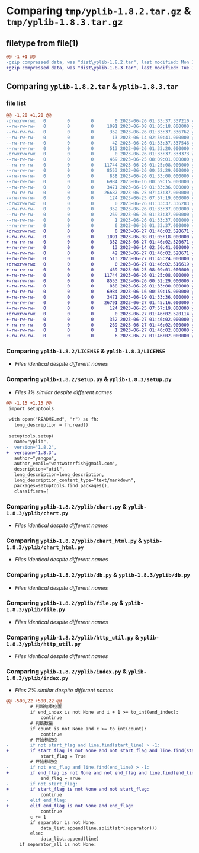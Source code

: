 # Comparing `tmp/yplib-1.8.2.tar.gz` & `tmp/yplib-1.8.3.tar.gz`

## filetype from file(1)

```diff
@@ -1 +1 @@
-gzip compressed data, was "dist\yplib-1.8.2.tar", last modified: Mon Jun 26 01:33:37 2023, max compression
+gzip compressed data, was "dist\yplib-1.8.3.tar", last modified: Tue Jun 27 01:46:02 2023, max compression
```

## Comparing `yplib-1.8.2.tar` & `yplib-1.8.3.tar`

### file list

```diff
@@ -1,20 +1,20 @@
-drwxrwxrwx   0        0        0        0 2023-06-26 01:33:37.337210 yplib-1.8.2/
--rw-rw-rw-   0        0        0     1091 2023-06-08 01:05:18.000000 yplib-1.8.2/LICENSE
--rw-rw-rw-   0        0        0      352 2023-06-26 01:33:37.336762 yplib-1.8.2/PKG-INFO
--rw-rw-rw-   0        0        0       13 2023-06-14 02:50:41.000000 yplib-1.8.2/README.md
--rw-rw-rw-   0        0        0       42 2023-06-26 01:33:37.337546 yplib-1.8.2/setup.cfg
--rw-rw-rw-   0        0        0      513 2023-06-26 01:33:20.000000 yplib-1.8.2/setup.py
-drwxrwxrwx   0        0        0        0 2023-06-26 01:33:37.333373 yplib-1.8.2/yplib/
--rw-rw-rw-   0        0        0      469 2023-06-25 08:09:01.000000 yplib-1.8.2/yplib/__init__.py
--rw-rw-rw-   0        0        0    11744 2023-06-26 01:25:08.000000 yplib-1.8.2/yplib/chart.py
--rw-rw-rw-   0        0        0     8553 2023-06-26 00:52:29.000000 yplib-1.8.2/yplib/chart_html.py
--rw-rw-rw-   0        0        0      838 2023-06-26 01:33:00.000000 yplib-1.8.2/yplib/db.py
--rw-rw-rw-   0        0        0     6984 2023-06-16 00:59:15.000000 yplib-1.8.2/yplib/file.py
--rw-rw-rw-   0        0        0     3471 2023-06-19 01:33:36.000000 yplib-1.8.2/yplib/http_util.py
--rw-rw-rw-   0        0        0    26687 2023-06-25 07:43:37.000000 yplib-1.8.2/yplib/index.py
--rw-rw-rw-   0        0        0      124 2023-06-25 07:57:19.000000 yplib-1.8.2/yplib/temp.py
-drwxrwxrwx   0        0        0        0 2023-06-26 01:33:37.336283 yplib-1.8.2/yplib.egg-info/
--rw-rw-rw-   0        0        0      352 2023-06-26 01:33:37.000000 yplib-1.8.2/yplib.egg-info/PKG-INFO
--rw-rw-rw-   0        0        0      269 2023-06-26 01:33:37.000000 yplib-1.8.2/yplib.egg-info/SOURCES.txt
--rw-rw-rw-   0        0        0        1 2023-06-26 01:33:37.000000 yplib-1.8.2/yplib.egg-info/dependency_links.txt
--rw-rw-rw-   0        0        0        6 2023-06-26 01:33:37.000000 yplib-1.8.2/yplib.egg-info/top_level.txt
+drwxrwxrwx   0        0        0        0 2023-06-27 01:46:02.520671 yplib-1.8.3/
+-rw-rw-rw-   0        0        0     1091 2023-06-08 01:05:18.000000 yplib-1.8.3/LICENSE
+-rw-rw-rw-   0        0        0      352 2023-06-27 01:46:02.520671 yplib-1.8.3/PKG-INFO
+-rw-rw-rw-   0        0        0       13 2023-06-14 02:50:41.000000 yplib-1.8.3/README.md
+-rw-rw-rw-   0        0        0       42 2023-06-27 01:46:02.520671 yplib-1.8.3/setup.cfg
+-rw-rw-rw-   0        0        0      513 2023-06-27 01:45:24.000000 yplib-1.8.3/setup.py
+drwxrwxrwx   0        0        0        0 2023-06-27 01:46:02.516619 yplib-1.8.3/yplib/
+-rw-rw-rw-   0        0        0      469 2023-06-25 08:09:01.000000 yplib-1.8.3/yplib/__init__.py
+-rw-rw-rw-   0        0        0    11744 2023-06-26 01:25:08.000000 yplib-1.8.3/yplib/chart.py
+-rw-rw-rw-   0        0        0     8553 2023-06-26 00:52:29.000000 yplib-1.8.3/yplib/chart_html.py
+-rw-rw-rw-   0        0        0      838 2023-06-26 01:33:00.000000 yplib-1.8.3/yplib/db.py
+-rw-rw-rw-   0        0        0     6984 2023-06-16 00:59:15.000000 yplib-1.8.3/yplib/file.py
+-rw-rw-rw-   0        0        0     3471 2023-06-19 01:33:36.000000 yplib-1.8.3/yplib/http_util.py
+-rw-rw-rw-   0        0        0    26791 2023-06-27 01:45:16.000000 yplib-1.8.3/yplib/index.py
+-rw-rw-rw-   0        0        0      124 2023-06-25 07:57:19.000000 yplib-1.8.3/yplib/temp.py
+drwxrwxrwx   0        0        0        0 2023-06-27 01:46:02.520114 yplib-1.8.3/yplib.egg-info/
+-rw-rw-rw-   0        0        0      352 2023-06-27 01:46:02.000000 yplib-1.8.3/yplib.egg-info/PKG-INFO
+-rw-rw-rw-   0        0        0      269 2023-06-27 01:46:02.000000 yplib-1.8.3/yplib.egg-info/SOURCES.txt
+-rw-rw-rw-   0        0        0        1 2023-06-27 01:46:02.000000 yplib-1.8.3/yplib.egg-info/dependency_links.txt
+-rw-rw-rw-   0        0        0        6 2023-06-27 01:46:02.000000 yplib-1.8.3/yplib.egg-info/top_level.txt
```

### Comparing `yplib-1.8.2/LICENSE` & `yplib-1.8.3/LICENSE`

 * *Files identical despite different names*

### Comparing `yplib-1.8.2/setup.py` & `yplib-1.8.3/setup.py`

 * *Files 1% similar despite different names*

```diff
@@ -1,15 +1,15 @@
 import setuptools
 
 with open("README.md", "r") as fh:
   long_description = fh.read()
 
 setuptools.setup(
   name="yplib",
-  version="1.8.2",
+  version="1.8.3",
   author="yangpu",
   author_email="wantwaterfish@gmail.com",
   description="util",
   long_description=long_description,
   long_description_content_type="text/markdown",
   packages=setuptools.find_packages(),
   classifiers=[
```

### Comparing `yplib-1.8.2/yplib/chart.py` & `yplib-1.8.3/yplib/chart.py`

 * *Files identical despite different names*

### Comparing `yplib-1.8.2/yplib/chart_html.py` & `yplib-1.8.3/yplib/chart_html.py`

 * *Files identical despite different names*

### Comparing `yplib-1.8.2/yplib/db.py` & `yplib-1.8.3/yplib/db.py`

 * *Files identical despite different names*

### Comparing `yplib-1.8.2/yplib/file.py` & `yplib-1.8.3/yplib/file.py`

 * *Files identical despite different names*

### Comparing `yplib-1.8.2/yplib/http_util.py` & `yplib-1.8.3/yplib/http_util.py`

 * *Files identical despite different names*

### Comparing `yplib-1.8.2/yplib/index.py` & `yplib-1.8.3/yplib/index.py`

 * *Files 2% similar despite different names*

```diff
@@ -500,22 +500,22 @@
         # 判断结束位置
         if end_index is not None and i + 1 >= to_int(end_index):
             continue
         # 判断数量
         if count is not None and c >= to_int(count):
             continue
         # 开始标记位
-        if not start_flag and line.find(start_line) > -1:
+        if start_flag is not None and not start_flag and line.find(start_line) > -1:
             start_flag = True
         # 开始标记位
-        if not end_flag and line.find(end_line) > -1:
+        if end_flag is not None and not end_flag and line.find(end_line) > -1:
             end_flag = True
-        if not start_flag:
+        if start_flag is not None and not start_flag:
             continue
-        elif end_flag:
+        elif end_flag is not None and end_flag:
             continue
         c += 1
         if separator is not None:
             data_list.append(line.split(str(separator)))
         else:
             data_list.append(line)
     if separator_all is not None:
```

